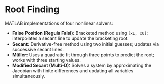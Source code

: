 # Root Finding

MATLAB implementations of four nonlinear solvers:

- **False Position (Regula Falsi):** Bracketed method using `[xL, xU]`; interpolates a secant line to update the bracketing root.
- **Secant:** Derivative-free method using two initial guesses; updates via successive secant lines.
- **Müller:** Uses a quadratic fit through three points to predict the root; works with three starting values.
- **Modified Secant (Multi-D):** Solves a system by approximating the Jacobian with finite differences and updating all variables simultaneously.
